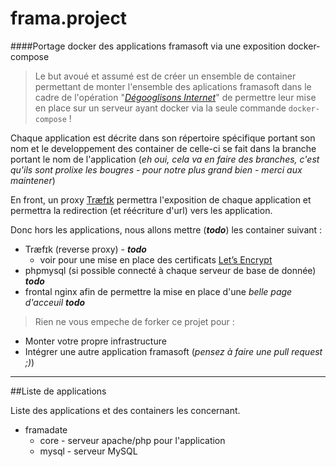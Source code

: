 # frama.project
####Portage docker des applications framasoft via une exposition docker-compose

> Le but avoué et assumé est de créer un ensemble de container permettant de monter l'ensemble des aplications framasoft dans le cadre de l'opération "*[Dégooglisons Internet](https://degooglisons-internet.org/liste/)*" de permettre leur mise en place sur un serveur ayant docker via la seule commande ```docker-compose``` !

Chaque application est décrite dans son répertoire spécifique portant son nom et  le developpement des container de celle-ci se fait dans la branche portant le nom de l'application (*eh oui, cela va en faire des branches, c'est qu'ils sont prolixe les bougres - pour notre plus grand bien - merci aux maintener*)

En front, un proxy [Træfɪk](https://traefik.io/) permettra l'exposition de chaque application et permettra la redirection (et réécriture d'url) vers les application. 

Donc hors les applications, nous allons mettre (***todo***) les container suivant : 

* Træfɪk (reverse proxy) - ***todo***
  * voir pour une mise en place des certificats [Let’s Encrypt](https://letsencrypt.org/)
* phpmysql (si possible connecté à chaque serveur de base de donnée) ***todo***
* frontal nginx afin de permettre la mise en place d'une *belle page d'acceuil* ***todo***

> Rien ne vous empeche de forker ce projet pour :
* Monter votre propre infrastructure
* Intégrer une autre application framasoft (*pensez à faire une pull request ;)*)

---

##Liste de applications

Liste des applications et des containers les concernant.

* framadate
  * core - serveur apache/php pour l'application
  * mysql - serveur MySQL
